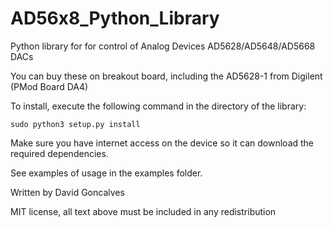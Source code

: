 AD56x8_Python_Library
========================

Python library for for control of Analog Devices AD5628/AD5648/AD5668 DACs

You can buy these on breakout board, including the AD5628-1 from Digilent 
(PMod Board DA4)

To install, execute the following command in the directory of the library:

````
sudo python3 setup.py install
````

Make sure you have internet access on the device so it can download the required dependencies.

See examples of usage in the examples folder.


Written by David Goncalves

MIT license, all text above must be included in any redistribution

